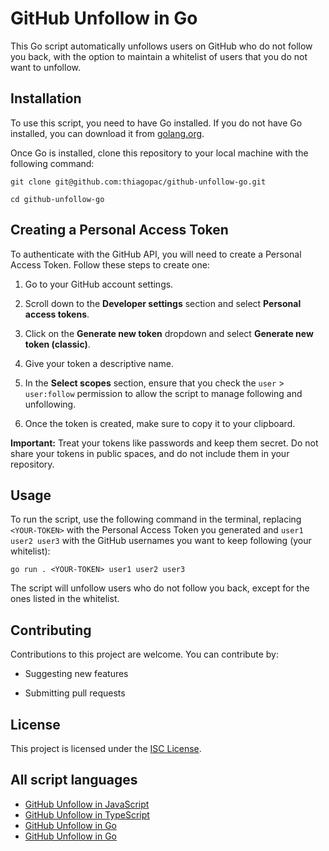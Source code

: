 # GitHub Unfollow in Go

This Go script automatically unfollows users on GitHub who do not follow you back, with the option to maintain a whitelist of users that you do not want to unfollow.

## Installation

To use this script, you need to have Go installed. If you do not have Go installed, you can download it from [golang.org](https://golang.org/dl/).

Once Go is installed, clone this repository to your local machine with the following command:

    git clone git@github.com:thiagopac/github-unfollow-go.git

    cd github-unfollow-go

## Creating a Personal Access Token

To authenticate with the GitHub API, you will need to create a Personal Access Token. Follow these steps to create one:

1. Go to your GitHub account settings.

2. Scroll down to the **Developer settings** section and select **Personal access tokens**.

3. Click on the **Generate new token** dropdown and select **Generate new token (classic)**.

4. Give your token a descriptive name.

5. In the **Select scopes** section, ensure that you check the `user` > `user:follow` permission to allow the script to manage following and unfollowing.

6. Once the token is created, make sure to copy it to your clipboard.

**Important:** Treat your tokens like passwords and keep them secret. Do not share your tokens in public spaces, and do not include them in your repository.

## Usage

To run the script, use the following command in the terminal, replacing `<YOUR-TOKEN>` with the Personal Access Token you generated and `user1 user2 user3` with the GitHub usernames you want to keep following (your whitelist):

    go run . <YOUR-TOKEN> user1 user2 user3

The script will unfollow users who do not follow you back, except for the ones listed in the whitelist.

## Contributing

Contributions to this project are welcome. You can contribute by:

- Suggesting new features

- Submitting pull requests

## License

This project is licensed under the [ISC License](LICENSE.md).

## All script languages

- [GitHub Unfollow in JavaScript](https://github.com/thiagopac/github-unfollow)
- [GitHub Unfollow in TypeScript](https://github.com/thiagopac/github-unfollow-ts)
- [GitHub Unfollow in Go](https://github.com/thiagopac/github-unfollow-go)
- [GitHub Unfollow in Go](https://github.com/thiagopac/github-unfollow-py)
